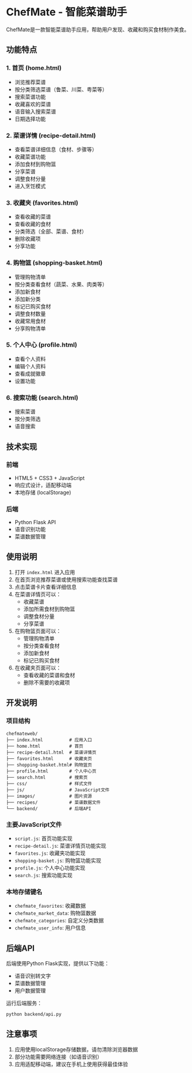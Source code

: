 # ChefMate - 智能菜谱助手

ChefMate是一款智能菜谱助手应用，帮助用户发现、收藏和购买食材制作美食。

## 功能特点

### 1. 首页 (home.html)
- 浏览推荐菜谱
- 按分类筛选菜谱（鲁菜、川菜、粤菜等）
- 搜索菜谱功能
- 收藏喜欢的菜谱
- 语音输入搜索菜谱
- 日期选择功能

### 2. 菜谱详情 (recipe-detail.html)
- 查看菜谱详细信息（食材、步骤等）
- 收藏菜谱功能
- 添加食材到购物篮
- 分享菜谱
- 调整食材分量
- 进入烹饪模式

### 3. 收藏夹 (favorites.html)
- 查看收藏的菜谱
- 查看收藏的食材
- 分类筛选（全部、菜谱、食材）
- 删除收藏项
- 分享功能

### 4. 购物篮 (shopping-basket.html)
- 管理购物清单
- 按分类查看食材（蔬菜、水果、肉类等）
- 添加新食材
- 添加新分类
- 标记已购买食材
- 调整食材数量
- 收藏常用食材
- 分享购物清单

### 5. 个人中心 (profile.html)
- 查看个人资料
- 编辑个人资料
- 查看成就徽章
- 设置功能

### 6. 搜索功能 (search.html)
- 搜索菜谱
- 按分类筛选
- 语音搜索

## 技术实现

### 前端
- HTML5 + CSS3 + JavaScript
- 响应式设计，适配移动端
- 本地存储 (localStorage)

### 后端
- Python Flask API
- 语音识别功能
- 菜谱数据管理

## 使用说明

1. 打开 `index.html` 进入应用
2. 在首页浏览推荐菜谱或使用搜索功能查找菜谱
3. 点击菜谱卡片查看详细信息
4. 在菜谱详情页可以：
   - 收藏菜谱
   - 添加所需食材到购物篮
   - 调整食材分量
   - 分享菜谱
5. 在购物篮页面可以：
   - 管理购物清单
   - 按分类查看食材
   - 添加新食材
   - 标记已购买食材
6. 在收藏夹页面可以：
   - 查看收藏的菜谱和食材
   - 删除不需要的收藏项

## 开发说明

### 项目结构
```
chefmateweb/
├── index.html          # 应用入口
├── home.html           # 首页
├── recipe-detail.html  # 菜谱详情页
├── favorites.html      # 收藏夹页
├── shopping-basket.html# 购物篮页
├── profile.html        # 个人中心页
├── search.html         # 搜索页
├── css/                # 样式文件
├── js/                 # JavaScript文件
├── images/             # 图片资源
├── recipes/            # 菜谱数据文件
└── backend/            # 后端API
```

### 主要JavaScript文件
- `script.js`: 首页功能实现
- `recipe-detail.js`: 菜谱详情页功能实现
- `favorites.js`: 收藏夹功能实现
- `shopping-basket.js`: 购物篮功能实现
- `profile.js`: 个人中心功能实现
- `search.js`: 搜索功能实现

### 本地存储键名
- `chefmate_favorites`: 收藏数据
- `chefmate_market_data`: 购物篮数据
- `chefmate_categories`: 自定义分类数据
- `chefmate_user_info`: 用户信息

## 后端API
后端使用Python Flask实现，提供以下功能：
- 语音识别转文字
- 菜谱数据管理
- 用户数据管理

运行后端服务：
```bash
python backend/api.py
```

## 注意事项
1. 应用使用localStorage存储数据，请勿清除浏览器数据
2. 部分功能需要网络连接（如语音识别）
3. 应用适配移动端，建议在手机上使用获得最佳体验
